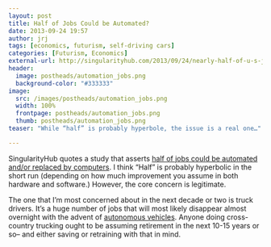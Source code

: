 ```yaml
---
layout: post
title: Half of Jobs Could be Automated?
date: 2013-09-24 19:57
author: jrj
tags: [economics, futurism, self-driving cars]
categories: [Futurism, Economics]
external-url: http://singularityhub.com/2013/09/24/nearly-half-of-u-s-jobs-could-be-done-by-computers-study-says/
header: 
  image: postheads/automation_jobs.png
  background-color: "#333333"
image:
  src: /images/postheads/automation_jobs.png
  width: 100%
  frontpage: postheads/automation_jobs.png
  thumb: postheads/automation_jobs.png
teaser: "While “half” is probably hyperbole, the issue is a real one…"

---
```


SingularityHub quotes a study that asserts [half of jobs could be automated and/or replaced by computers](http://singularityhub.com/2013/09/24/nearly-half-of-u-s-jobs-could-be-done-by-computers-study-says/). I think “Half” is probably hyperbolic in the short run (depending on how much improvement you assume in both hardware and software.) However, the core concern is legitimate.

The one that I’m most concerned about in the next decade or two is truck drivers. It’s a huge number of jobs that will most likely disappear almost overnight with the advent of [autonomous vehicles](http://blog.jrj.org/2012/11/14/driver-assist-technologies-the-next-wave/). Anyone doing cross-country trucking ought to be assuming retirement in the next 10-15 years or so– and either saving or retraining with that in mind.